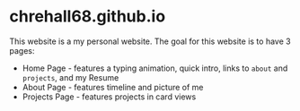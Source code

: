 # chrehall68.github.io
This website is a my personal website. The goal for this website is to have 3 pages:
- Home Page - features a typing animation, quick intro, links to `about` and `projects`,
and my Resume
- About Page - features timeline and picture of me
- Projects Page - features projects in card views